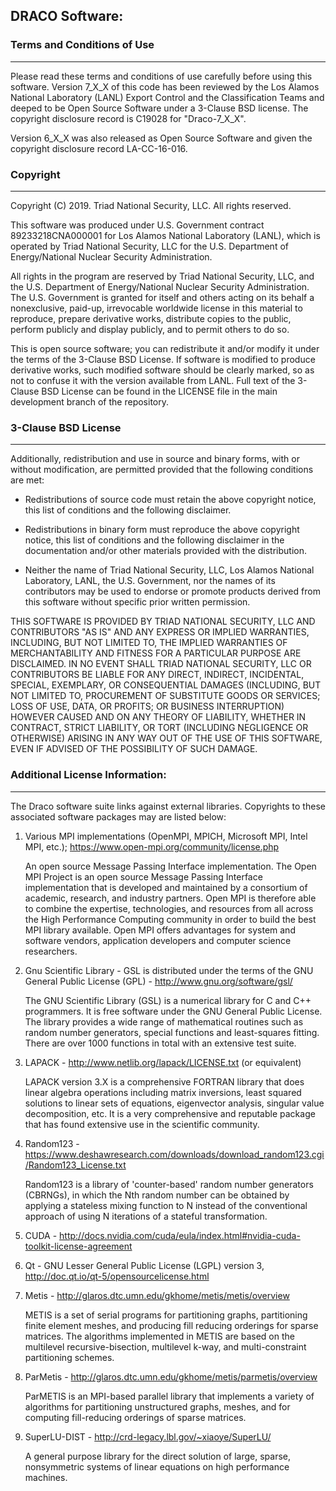 ## DRACO Software:

### Terms and Conditions of Use
----------------------------------------

Please read these terms and conditions of use carefully before using this
software. Version 7_X_X of this code has been reviewed by the Los Alamos
National Laboratory (LANL) Export Control and the Classification Teams and
deeped to be Open Source Software under a 3-Clause BSD license.  The copyright
disclosure record is C19028 for "Draco-7_X_X".

Version 6_X_X was also released as Open Source Software and given the
copyright disclosure record LA-CC-16-016.

### Copyright
--------------------

Copyright (C) 2019. Triad National Security, LLC.  All rights reserved.

This software was produced under U.S. Government contract 89233218CNA000001 for
Los Alamos National Laboratory (LANL), which is operated by Triad National
Security, LLC for the U.S. Department of Energy/National Nuclear Security
Administration.

All rights in the program are reserved by Triad National Security, LLC, and the
U.S. Department of Energy/National Nuclear Security Administration. The
U.S. Government is granted for itself and others acting on its behalf a
nonexclusive, paid-up, irrevocable worldwide license in this material to
reproduce, prepare derivative works, distribute copies to the public, perform
publicly and display publicly, and to permit others to do so.

This is open source software; you can redistribute it and/or modify it under the
terms of the 3-Clause BSD License. If software is modified to produce derivative
works, such modified software should be clearly marked, so as not to confuse it
with the version available from LANL. Full text of the 3-Clause BSD License can
be found in the LICENSE file in the main development branch of the repository.

### 3-Clause BSD License
------------------------------

Additionally, redistribution and use in source and binary forms, with or without
modification, are permitted provided that the following conditions are met:

- Redistributions of source code must retain the above copyright notice, this
  list of conditions and the following disclaimer.

- Redistributions in binary form must reproduce the above copyright notice, this
  list of conditions and the following disclaimer in the documentation and/or
  other materials provided with the distribution.

- Neither the name of Triad National Security, LLC, Los Alamos National
  Laboratory, LANL, the U.S. Government, nor the names of its contributors may
  be used to endorse or promote products derived from this software without
  specific prior written permission.

THIS SOFTWARE IS PROVIDED BY TRIAD NATIONAL SECURITY, LLC AND CONTRIBUTORS "AS
IS" AND ANY EXPRESS OR IMPLIED WARRANTIES, INCLUDING, BUT NOT LIMITED TO, THE
IMPLIED WARRANTIES OF MERCHANTABILITY AND FITNESS FOR A PARTICULAR PURPOSE ARE
DISCLAIMED. IN NO EVENT SHALL TRIAD NATIONAL SECURITY, LLC OR CONTRIBUTORS BE
LIABLE FOR ANY DIRECT, INDIRECT, INCIDENTAL, SPECIAL, EXEMPLARY, OR
CONSEQUENTIAL DAMAGES (INCLUDING, BUT NOT LIMITED TO, PROCUREMENT OF SUBSTITUTE
GOODS OR SERVICES; LOSS OF USE, DATA, OR PROFITS; OR BUSINESS INTERRUPTION)
HOWEVER CAUSED AND ON ANY THEORY OF LIABILITY, WHETHER IN CONTRACT, STRICT
LIABILITY, OR TORT (INCLUDING NEGLIGENCE OR OTHERWISE) ARISING IN ANY WAY OUT OF
THE USE OF THIS SOFTWARE, EVEN IF ADVISED OF THE POSSIBILITY OF SUCH DAMAGE.

### Additional License Information:
----------------------------------------

The Draco software suite links against external libraries. Copyrights to these
associated software packages may are listed below:

1. Various MPI implementations (OpenMPI, MPICH, Microsoft MPI, Intel MPI, etc.);
   https://www.open-mpi.org/community/license.php

   An open source Message Passing Interface implementation. The Open MPI Project
   is an open source Message Passing Interface implementation that is developed
   and maintained by a consortium of academic, research, and industry
   partners. Open MPI is therefore able to combine the expertise, technologies,
   and resources from all across the High Performance Computing community in
   order to build the best MPI library available.  Open MPI offers advantages
   for system and software vendors, application developers and computer science
   researchers.

2. Gnu Scientific Library - GSL is distributed under the terms of the GNU
   General Public License (GPL) - http://www.gnu.org/software/gsl/

   The GNU Scientific Library (GSL) is a numerical library for C and C++
   programmers. It is free software under the GNU General Public License.  The
   library provides a wide range of mathematical routines such as random number
   generators, special functions and least-squares fitting.  There are over 1000
   functions in total with an extensive test suite.

3. LAPACK - http://www.netlib.org/lapack/LICENSE.txt  (or equivalent)

   LAPACK version 3.X is a comprehensive FORTRAN library that does linear
   algebra operations including matrix inversions, least squared solutions to
   linear sets of equations, eigenvector analysis, singular value decomposition,
   etc. It is a very comprehensive and reputable package that has found
   extensive use in the scientific community.

4. Random123 -
   https://www.deshawresearch.com/downloads/download_random123.cgi/Random123_License.txt

   Random123 is a library of 'counter-based' random number generators (CBRNGs),
   in which the Nth random number can be obtained by applying a stateless mixing
   function to N instead of the conventional approach of using N iterations of a
   stateful transformation.

5. CUDA -
   http://docs.nvidia.com/cuda/eula/index.html#nvidia-cuda-toolkit-license-agreement

6. Qt - GNU Lesser General Public License (LGPL) version 3,
   http://doc.qt.io/qt-5/opensourcelicense.html

7. Metis - http://glaros.dtc.umn.edu/gkhome/metis/metis/overview

   METIS is a set of serial programs for partitioning graphs, partitioning
   finite element meshes, and producing fill reducing orderings for sparse
   matrices. The algorithms implemented in METIS are based on the multilevel
   recursive-bisection, multilevel k-way, and multi-constraint partitioning
   schemes.

8. ParMetis - http://glaros.dtc.umn.edu/gkhome/metis/parmetis/overview

   ParMETIS is an MPI-based parallel library that implements a variety of
   algorithms for partitioning unstructured graphs, meshes, and for computing
   fill-reducing orderings of sparse matrices.

9. SuperLU-DIST - http://crd-legacy.lbl.gov/~xiaoye/SuperLU/

   A general purpose library for the direct solution of large, sparse,
   nonsymmetric systems of linear equations on high performance machines.
